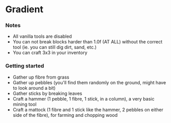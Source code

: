 # Gradient

### Notes
* All vanilla tools are disabled
* You can not break blocks harder than 1.0f (AT ALL) without the correct tool (ie. you can still dig dirt, sand, etc.)
* You can craft 3x3 in your inventory

### Getting started
* Gather up fibre from grass
* Gather up pebbles (you'll find them randomly on the ground, might have to look around a bit)
* Gather sticks by breaking leaves
* Craft a hammer (1 pebble, 1 fibre, 1 stick, in a column), a very basic mining tool
* Craft a mattock (1 fibre and 1 stick like the hammer, 2 pebbles on either side of the fibre), for farming and chopping wood
